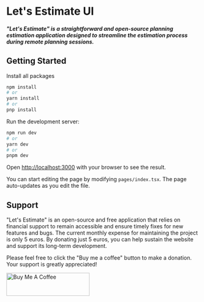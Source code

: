 # Let's Estimate UI
##### "Let's Estimate" is a straightforward and open-source planning estimation application designed to streamline the estimation process during remote planning sessions.


## Getting Started
Install all packages
```bash
npm install
# or
yarn install 
# or
pnp install
```

Run the development server:

```bash
npm run dev
# or
yarn dev
# or
pnpm dev
```

Open [http://localhost:3000](http://localhost:3000) with your browser to see the result.

You can start editing the page by modifying `pages/index.tsx`. The page auto-updates as you edit the file.

## Support

"Let's Estimate" is an open-source and free application that relies on financial support to remain accessible and ensure timely fixes for new features and bugs. The current monthly expense for maintaining the project is only 5 euros. By donating just 5 euros, you can help sustain the website and support its long-term development.

Please feel free to click the "Buy me a coffee" button to make a donation. Your support is greatly appreciated!

<a href="https://www.buymeacoffee.com/aghahuseynov" target="_blank"><img src="https://cdn.buymeacoffee.com/buttons/v2/default-violet.png" alt="Buy Me A Coffee" style="height: 60px !important;width: 217px !important;" ></a>
